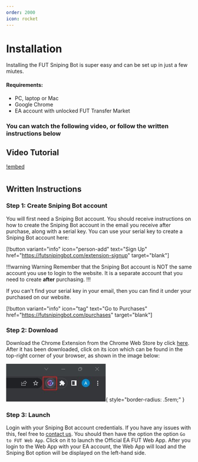 ```yaml
---
order: 2000
icon: rocket
---
```


# Installation

Installing the FUT Sniping Bot is super easy and can be set up in just a few miutes.

#### Requirements:
- PC, laptop or Mac
- Google Chrome
- EA account with unlocked FUT Transfer Market

### You can watch the following video, or follow the written instructions below

## Video Tutorial

[!embed](https://www.youtube.com/embed/FIjDsoT1dk4?si=3Jl64gYDWJ-wzRTF)
#
## Written Instructions

### Step 1: Create Sniping Bot account
You will first need a Sniping Bot account. You should receive instructions on how to create the Sniping Bot account in the email you receive after purchase, along with a serial key. You can use your serial key to create a Sniping Bot account here:

[!button variant="info" icon="person-add" text="Sign Up" href="https://futsnipingbot.com/extension-signup" target="blank"]

!!!warning Warning
Remember that the Sniping Bot account is NOT the same account you use to login to the website. It is a separate account that you need to create **after** purchasing.
!!!

If you can't find your serial key in your email, then you can find it under your purchased on our website.

[!button variant="info" icon="tag" text="Go to Purchases" href="https://futsnipingbot.com/purchases" target="blank"]

### Step 2: Download
Download the Chrome Extension from the Chrome Web Store by click [here](https://futsnipingbot.com/download). After it has been downloaded, click on its icon which can be found in the top-right corner of your browser, as shown in the image below:

![](/static/extension-icon.jpg){ style="border-radius: .5rem;" }

### Step 3: Launch
Login with your Sniping Bot account credentials. If you have any issues with this, feel free to [contact us](/contact.md). You should then have the option the option `Go to FUT Web App`. Click on it to launch the Official EA FUT Web App. After you login to the Web App with your EA account, the Web App will load and the Sniping Bot option will be displayed on the left-hand side.